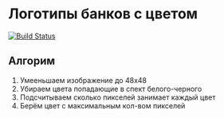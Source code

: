 # Логотипы банков с цветом

[![Build Status](https://travis-ci.com/LeMarck/logos-of-banks.svg?token=9ikTWv8Wabz7muHxUu4U&branch=master)](https://travis-ci.com/LeMarck/logos-of-banks)

## Алгорим
1. Умееньшаем изображение до 48x48
2. Убираем цвета попадающие в спект белого-черного
3. Подсчитываем сколько пикселей занимает каждый цвет
4. Берём цвет с максимальным кол-вом пикселей
